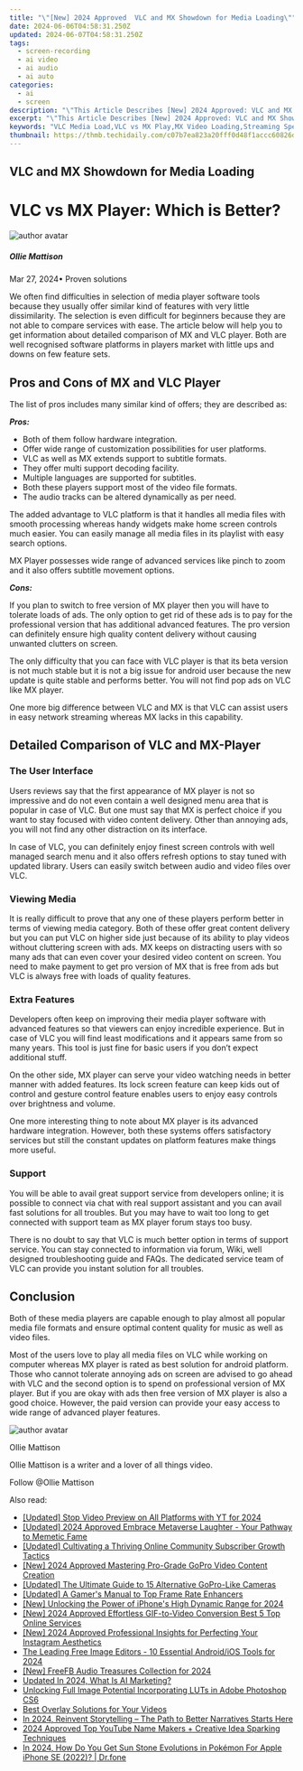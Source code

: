```yaml
---
title: "\"[New] 2024 Approved  VLC and MX Showdown for Media Loading\""
date: 2024-06-06T04:58:31.250Z
updated: 2024-06-07T04:58:31.250Z
tags: 
  - screen-recording
  - ai video
  - ai audio
  - ai auto
categories: 
  - ai
  - screen
description: "\"This Article Describes [New] 2024 Approved: VLC and MX Showdown for Media Loading\""
excerpt: "\"This Article Describes [New] 2024 Approved: VLC and MX Showdown for Media Loading\""
keywords: "VLC Media Load,VLC vs MX Play,MX Video Loading,Streaming Speed Test,Media Player Comparison,VLC Performance,MX Media Efficiency"
thumbnail: https://thmb.techidaily.com/c07b7ea823a20fff0d48f1accc60826d6016566f3469f152eba0254ae0b7e1bc.jpg
---
```


## VLC and MX Showdown for Media Loading

# VLC vs MX Player: Which is Better?

![author avatar](https://images.wondershare.com/filmora/article-images/ollie-mattison.jpg)

##### Ollie Mattison

 Mar 27, 2024• Proven solutions

 We often find difficulties in selection of media player software tools because they usually offer similar kind of features with very little dissimilarity. The selection is even difficult for beginners because they are not able to compare services with ease. The article below will help you to get information about detailed comparison of MX and VLC player. Both are well recognised software platforms in players market with little ups and downs on few feature sets.

## Pros and Cons of MX and VLC Player

 The list of pros includes many similar kind of offers; they are described as:

**_Pros:_**

* Both of them follow hardware integration.
* Offer wide range of customization possibilities for user platforms.
* VLC as well as MX extends support to subtitle formats.
* They offer multi support decoding facility.
* Multiple languages are supported for subtitles.
* Both these players support most of the video file formats.
* The audio tracks can be altered dynamically as per need.

 The added advantage to VLC platform is that it handles all media files with smooth processing whereas handy widgets make home screen controls much easier. You can easily manage all media files in its playlist with easy search options.

 MX Player possesses wide range of advanced services like pinch to zoom and it also offers subtitle movement options.

**_Cons:_**

 If you plan to switch to free version of MX player then you will have to tolerate loads of ads. The only option to get rid of these ads is to pay for the professional version that has additional advanced features. The pro version can definitely ensure high quality content delivery without causing unwanted clutters on screen.

 The only difficulty that you can face with VLC player is that its beta version is not much stable but it is not a big issue for android user because the new update is quite stable and performs better. You will not find pop ads on VLC like MX player.

 One more big difference between VLC and MX is that VLC can assist users in easy network streaming whereas MX lacks in this capability.

## Detailed Comparison of VLC and MX-Player

### The User Interface

 Users reviews say that the first appearance of MX player is not so impressive and do not even contain a well designed menu area that is popular in case of VLC. But one must say that MX is perfect choice if you want to stay focused with video content delivery. Other than annoying ads, you will not find any other distraction on its interface.

 In case of VLC, you can definitely enjoy finest screen controls with well managed search menu and it also offers refresh options to stay tuned with updated library. Users can easily switch between audio and video files over VLC.

### Viewing Media

 It is really difficult to prove that any one of these players perform better in terms of viewing media category. Both of these offer great content delivery but you can put VLC on higher side just because of its ability to play videos without cluttering screen with ads. MX keeps on distracting users with so many ads that can even cover your desired video content on screen. You need to make payment to get pro version of MX that is free from ads but VLC is always free with loads of quality features.

### Extra Features

 Developers often keep on improving their media player software with advanced features so that viewers can enjoy incredible experience. But in case of VLC you will find least modifications and it appears same from so many years. This tool is just fine for basic users if you don’t expect additional stuff.

 On the other side, MX player can serve your video watching needs in better manner with added features. Its lock screen feature can keep kids out of control and gesture control feature enables users to enjoy easy controls over brightness and volume.

 One more interesting thing to note about MX player is its advanced hardware integration. However, both these systems offers satisfactory services but still the constant updates on platform features make things more useful.

### Support

 You will be able to avail great support service from developers online; it is possible to connect via chat with real support assistant and you can avail fast solutions for all troubles. But you may have to wait too long to get connected with support team as MX player forum stays too busy.

 There is no doubt to say that VLC is much better option in terms of support service. You can stay connected to information via forum, Wiki, well designed troubleshooting guide and FAQs. The dedicated service team of VLC can provide you instant solution for all troubles.

## Conclusion

 Both of these media players are capable enough to play almost all popular media file formats and ensure optimal content quality for music as well as video files.

 Most of the users love to play all media files on VLC while working on computer whereas MX player is rated as best solution for android platform. Those who cannot tolerate annoying ads on screen are advised to go ahead with VLC and the second option is to spend on professional version of MX player. But if you are okay with ads then free version of MX player is also a good choice. However, the paid version can provide your easy access to wide range of advanced player features.

![author avatar](https://images.wondershare.com/filmora/article-images/ollie-mattison.jpg)

Ollie Mattison

Ollie Mattison is a writer and a lover of all things video.

Follow @Ollie Mattison


<ins class="adsbygoogle"
     style="display:block"
     data-ad-format="autorelaxed"
     data-ad-client="ca-pub-7571918770474297"
     data-ad-slot="1223367746"></ins>



<ins class="adsbygoogle"
     style="display:block"
     data-ad-client="ca-pub-7571918770474297"
     data-ad-slot="8358498916"
     data-ad-format="auto"
     data-full-width-responsive="true"></ins>


<span class="atpl-alsoreadstyle">Also read:</span>
<div><ul>
<li><a href="https://vp-tips.techidaily.com/updated-stop-video-preview-on-all-platforms-with-yt-for-2024/"><u>[Updated] Stop Video Preview on All Platforms with YT for 2024</u></a></li>
<li><a href="https://vp-tips.techidaily.com/updated-2024-approved-embrace-metaverse-laughter-your-pathway-to-memetic-fame/"><u>[Updated] 2024 Approved  Embrace Metaverse Laughter - Your Pathway to Memetic Fame</u></a></li>
<li><a href="https://vp-tips.techidaily.com/updated-cultivating-a-thriving-online-community-subscriber-growth-tactics/"><u>[Updated] Cultivating a Thriving Online Community  Subscriber Growth Tactics</u></a></li>
<li><a href="https://vp-tips.techidaily.com/new-2024-approved-mastering-pro-grade-gopro-video-content-creation/"><u>[New] 2024 Approved  Mastering Pro-Grade GoPro Video Content Creation</u></a></li>
<li><a href="https://vp-tips.techidaily.com/updated-the-ultimate-guide-to-15-alternative-gopro-like-cameras/"><u>[Updated] The Ultimate Guide to 15 Alternative GoPro-Like Cameras</u></a></li>
<li><a href="https://vp-tips.techidaily.com/updated-a-gamers-manual-to-top-frame-rate-enhancers/"><u>[Updated] A Gamer's Manual to Top Frame Rate Enhancers</u></a></li>
<li><a href="https://vp-tips.techidaily.com/new-unlocking-the-power-of-iphones-high-dynamic-range-for-2024/"><u>[New] Unlocking the Power of iPhone's High Dynamic Range for 2024</u></a></li>
<li><a href="https://vp-tips.techidaily.com/new-2024-approved-effortless-gif-to-video-conversion-best-5-top-online-services/"><u>[New] 2024 Approved  Effortless GIF-to-Video Conversion  Best 5 Top Online Services</u></a></li>
<li><a href="https://instagram-video-files.techidaily.com/new-2024-approved-professional-insights-for-perfecting-your-instagram-aesthetics/"><u>[New] 2024 Approved  Professional Insights for Perfecting Your Instagram Aesthetics</u></a></li>
<li><a href="https://some-skills.techidaily.com/the-leading-free-image-editors-10-essential-androidios-tools-for-2024/"><u>The Leading Free Image Editors - 10 Essential Android/iOS Tools for 2024</u></a></li>
<li><a href="https://facebook-clips.techidaily.com/new-freefb-audio-treasures-collection-for-2024/"><u>[New] FreeFB Audio Treasures Collection for 2024</u></a></li>
<li><a href="https://ai-topics.techidaily.com/updated-in-2024-what-is-ai-marketing/"><u>Updated In 2024, What Is AI Marketing?</u></a></li>
<li><a href="https://extra-tips.techidaily.com/unlocking-full-image-potential-incorporating-luts-in-adobe-photoshop-cs6/"><u>Unlocking Full Image Potential  Incorporating LUTs in Adobe Photoshop CS6</u></a></li>
<li><a href="https://extra-tips.techidaily.com/best-overlay-solutions-for-your-videos/"><u>Best Overlay Solutions for Your Videos</u></a></li>
<li><a href="https://facebook-video-content.techidaily.com/in-2024-reinvent-storytelling-the-path-to-better-narratives-starts-here/"><u>In 2024, Reinvent Storytelling – The Path to Better Narratives Starts Here</u></a></li>
<li><a href="https://youtube-stream.techidaily.com/2024-approved-top-youtube-name-makers-plus-creative-idea-sparking-techniques/"><u>2024 Approved  Top YouTube Name Makers + Creative Idea Sparking Techniques</u></a></li>
<li><a href="https://ios-pokemon-go.techidaily.com/in-2024-how-do-you-get-sun-stone-evolutions-in-pokemon-for-apple-iphone-se-2022-drfone-by-drfone-virtual-ios/"><u>In 2024, How Do You Get Sun Stone Evolutions in Pokémon For Apple iPhone SE (2022)? | Dr.fone</u></a></li>
</ul></div>
